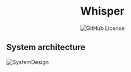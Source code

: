 <h1 align="center" style="display: flex; align-items: center; justify-content: center;">
   Whisper 
</h1>

<div align="center">
    <img alt="GitHub License" src="https://img.shields.io/github/license/IdanKoblik/whisper">
</div>

## System architecture
![SystemDesign](https://raw.githubusercontent.com/IdanKoblik/assets/refs/heads/main/whisper.png)

